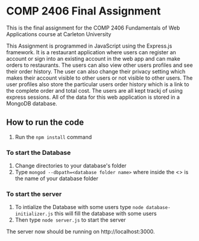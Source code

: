 # COMP 2406 Final Assignment
This is the final assignment for the COMP 2406 Fundamentals of Web Applications course at Carleton University

This Assignment is programmed in JavaScript using the Express.js framework. It is a restaurant application where users
can register an account or sign into an existing account in the web app and can make orders to restaurants. The users can also view other users 
profiles and see their order history. The user can also change their privacy setting which makes their account visible to other users or not
visible to other users. The user profiles also store the particular users order history which is a link to the complete order and total cost.
The users are all kept trackj of using express sessions. All of the data for this web application is stored in a MongoDB database.

## How to run the code
1. Run the ```npm install``` command

### To start the Database
1. Change directories to your database's folder
2. Type ```mongod --dbpath=<database folder name>``` where inside the <> is the name of your database folder

### To start the server
1. To intialize the Database with some users type ```node database-initializer.js``` this will fill the database with some users
2. Then type ```node server.js``` to start the server

The server now should be running on http://localhost:3000.

